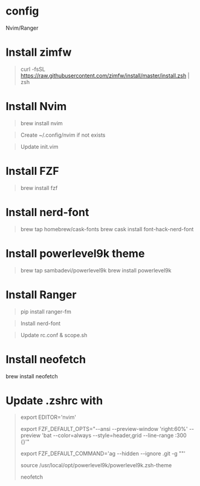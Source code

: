 # config
Nvim/Ranger

# Install zimfw

> curl -fsSL https://raw.githubusercontent.com/zimfw/install/master/install.zsh | zsh

# Install Nvim
> brew install nvim

> Create ~/.config/nvim if not exists

> Update init.vim



# Install FZF

> brew install fzf

# Install nerd-font

> brew tap homebrew/cask-fonts
> brew cask install font-hack-nerd-font

# Install powerlevel9k theme
> brew tap sambadevi/powerlevel9k
> brew install powerlevel9k

# Install Ranger
> pip install ranger-fm

> Install nerd-font

> Update rc.conf & scope.sh

# Install neofetch
brew install neofetch

# Update .zshrc with
> export EDITOR='nvim'
>
> export FZF_DEFAULT_OPTS="--ansi --preview-window 'right:60%' --preview 'bat --color=always --style=header,grid --line-range :300 {}'"
>
> export FZF_DEFAULT_COMMAND='ag --hidden --ignore .git -g ""'
>
> source /usr/local/opt/powerlevel9k/powerlevel9k.zsh-theme
>
> neofetch 
